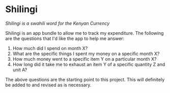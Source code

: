 # Shilingi

*Shilingi is a swahili word for the Kenyan Currency*

Shilingi is an app bundle to allow me to track my expenditure. The following are the questions that I'd like the
app to help me answer:

1. How much did I spend on month X?
2. What are the specific things I spent my money on a specific month X?
3. How much money went to a specific item Y on a particular month X?
4. How long did it take me to exhaust an item Y of a specific quantity Z and unit A?

The above questions are the starting point to this project. This will definitely be added to and revised as is necessary.
